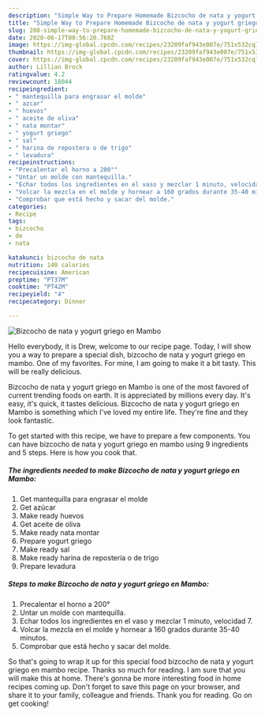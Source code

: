 ```yaml
---
description: "Simple Way to Prepare Homemade Bizcocho de nata y yogurt griego en Mambo"
title: "Simple Way to Prepare Homemade Bizcocho de nata y yogurt griego en Mambo"
slug: 208-simple-way-to-prepare-homemade-bizcocho-de-nata-y-yogurt-griego-en-mambo
date: 2020-06-17T00:56:20.768Z
image: https://img-global.cpcdn.com/recipes/23209faf943e007e/751x532cq70/bizcocho-de-nata-y-yogurt-griego-en-mambo-foto-principal.jpg
thumbnail: https://img-global.cpcdn.com/recipes/23209faf943e007e/751x532cq70/bizcocho-de-nata-y-yogurt-griego-en-mambo-foto-principal.jpg
cover: https://img-global.cpcdn.com/recipes/23209faf943e007e/751x532cq70/bizcocho-de-nata-y-yogurt-griego-en-mambo-foto-principal.jpg
author: Lillian Brock
ratingvalue: 4.2
reviewcount: 18044
recipeingredient:
- " mantequilla para engrasar el molde"
- " azcar"
- " huevos"
- " aceite de oliva"
- " nata montar"
- " yogurt griego"
- " sal"
- " harina de repostera o de trigo"
- " levadura"
recipeinstructions:
- "Precalentar el horno a 200°"
- "Untar un molde con mantequilla."
- "Echar todos los ingredientes en el vaso y mezclar 1 minuto, velocidad 7."
- "Volcar la mezcla en el molde y hornear a 160 grados durante 35-40 minutos."
- "Comprobar que está hecho y sacar del molde."
categories:
- Recipe
tags:
- bizcocho
- de
- nata

katakunci: bizcocho de nata 
nutrition: 140 calories
recipecuisine: American
preptime: "PT37M"
cooktime: "PT42M"
recipeyield: "4"
recipecategory: Dinner

---
```



![Bizcocho de nata y yogurt griego en Mambo](https://img-global.cpcdn.com/recipes/23209faf943e007e/751x532cq70/bizcocho-de-nata-y-yogurt-griego-en-mambo-foto-principal.jpg)

Hello everybody, it is Drew, welcome to our recipe page. Today, I will show you a way to prepare a special dish, bizcocho de nata y yogurt griego en mambo. One of my favorites. For mine, I am going to make it a bit tasty. This will be really delicious.



Bizcocho de nata y yogurt griego en Mambo is one of the most favored of current trending foods on earth. It is appreciated by millions every day. It's easy, it's quick, it tastes delicious. Bizcocho de nata y yogurt griego en Mambo is something which I've loved my entire life. They're fine and they look fantastic.


To get started with this recipe, we have to prepare a few components. You can have bizcocho de nata y yogurt griego en mambo using 9 ingredients and 5 steps. Here is how you cook that.

<!--inarticleads1-->

##### The ingredients needed to make Bizcocho de nata y yogurt griego en Mambo:

1. Get  mantequilla para engrasar el molde
1. Get  azúcar
1. Make ready  huevos
1. Get  aceite de oliva
1. Make ready  nata montar
1. Prepare  yogurt griego
1. Make ready  sal
1. Make ready  harina de repostería o de trigo
1. Prepare  levadura




<!--inarticleads2-->

##### Steps to make Bizcocho de nata y yogurt griego en Mambo:

1. Precalentar el horno a 200°
1. Untar un molde con mantequilla.
1. Echar todos los ingredientes en el vaso y mezclar 1 minuto, velocidad 7.
1. Volcar la mezcla en el molde y hornear a 160 grados durante 35-40 minutos.
1. Comprobar que está hecho y sacar del molde.




So that's going to wrap it up for this special food bizcocho de nata y yogurt griego en mambo recipe. Thanks so much for reading. I am sure that you will make this at home. There's gonna be more interesting food in home recipes coming up. Don't forget to save this page on your browser, and share it to your family, colleague and friends. Thank you for reading. Go on get cooking!

